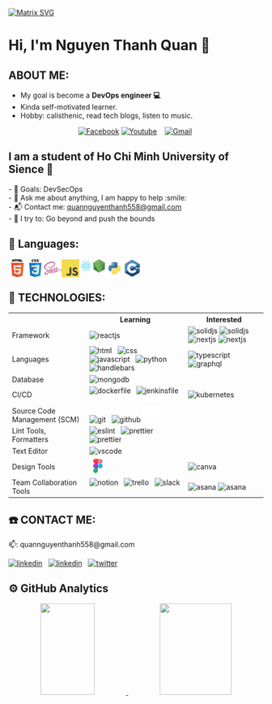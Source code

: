   
  [![Matrix SVG](https://raw.githubusercontent.com/rodrigograca31/rodrigograca31/master/matrix.svg)](https://www.youtube.com/watch?v=UMH1OzCyIhM&t=83s) 
# Hi, I'm Nguyen Thanh Quan 👋

## ABOUT ME:
- My goal is become a **DevOps engineer 💻**
- Kinda self-motivated learner.
- Hobby: calisthenic, read tech blogs, listen to music.


<p align="center">
  <a href="https://www.facebook.com/QuanBlueee/"><img style="height:55px;"  src="https://www.transparentpng.com/thumb/facebook-logo-png/background-facebook-logo-5.png" alt="Facebook" /></a>
    <a href="https://www.youtube.com/channel/UCALhAytLBhmG2un43YxU4mw"><img style="height:50px;" src="https://www.pngrepo.com/png/13671/512/youtube.png" alt="Youtube"/></a>&nbsp;&nbsp;&nbsp;
  <a href="mailto:quannguyenthanh558@gmail.com"><img style="height:45px;" src="https://1ty.vn/datafiles/3/2019-12-23/Cach-chen-link-vao-hinh-anh-tren-Gmail.jpg" alt="Gmail"/></a>&nbsp;
</p>


<h2> I am a student of Ho Chi Minh University of Sience 🏫 </h2>
- 🥅 Goals: DevSecOps <br>
- 💬 Ask me about anything, I am happy to help :smile: <br>
- 📬 Contact me: <a href='quannguyenthanh558@gmail.com'>quannguyenthanh558@gmail.com</a>  <br>
- 🧗 I try to: Go beyond and push the bounds

 ## 🧰 Languages:

<img align="left" alt="HTML5" width="35px" src="https://raw.githubusercontent.com/github/explore/80688e429a7d4ef2fca1e82350fe8e3517d3494d/topics/html/html.png" />
<img align="left" alt="CSS3" width="35px" src="https://raw.githubusercontent.com/github/explore/80688e429a7d4ef2fca1e82350fe8e3517d3494d/topics/css/css.png" />
<img align="left" alt="Sass" width="35px" src="https://raw.githubusercontent.com/github/explore/80688e429a7d4ef2fca1e82350fe8e3517d3494d/topics/sass/sass.png" />
<img align="left" alt="JavaScript" width="35px" src="https://raw.githubusercontent.com/github/explore/80688e429a7d4ef2fca1e82350fe8e3517d3494d/topics/javascript/javascript.png" />
<img align="left" alt="React" width="26px" src="https://raw.githubusercontent.com/github/explore/80688e429a7d4ef2fca1e82350fe8e3517d3494d/topics/react/react.png" />
<img align="left" alt="Node.js" width="26px" src="https://raw.githubusercontent.com/github/explore/80688e429a7d4ef2fca1e82350fe8e3517d3494d/topics/nodejs/nodejs.png" />
<img align="left" alt="HTML5" width="35px" src="https://raw.githubusercontent.com/github/explore/80688e429a7d4ef2fca1e82350fe8e3517d3494d/topics/python/python.png" />
<img align="left" alt="HTML5" width="35px" src="https://raw.githubusercontent.com/github/explore/80688e429a7d4ef2fca1e82350fe8e3517d3494d/topics/cpp/cpp.png" />
<br>
<br>

## 🤖 TECHNOLOGIES:

<table>
    <tr>
        <th></th>
        <th>Learning</th>
        <th>Interested</th>
    </tr>
    <tr>
        <td>Framework</td>
        <td>
            <img src="./assets/file_type_reactjs.svg" height="32px" alt="reactjs" title="React JS"/>
            &nbsp;
        </td>
        <td>
            <img src="./assets/solidjs_logo.svg#gh-light-mode-only" height="32px" alt="solidjs" title="Solid JS"/>
            <img src="./assets/solidjs_logo_white.svg#gh-dark-mode-only" height="32px" alt="solidjs" title="Solid JS"/>
            &nbsp;
            <img src="./assets/nextjs_logo.svg#gh-light-mode-only" height="32px" alt="nextjs" title="Next JS"/>
            <img src="./assets/nextjs_logo_white.svg#gh-dark-mode-only" height="32px" alt="nextjs" title="Next JS"/>
            &nbsp;
        </td>
    </tr>
    <tr>
        <td>Languages</td>
        <td>
            <img src="./assets/file_type_html.svg" height="32px" alt="html" title="HTML"/>
            &nbsp;
            <img src="./assets/file_type_css.svg" height="32px" alt="css" title="CSS"/>
            &nbsp;
            <img src="./assets/file_type_js_official.svg" height="32px" alt="javascript" title="Javascript"/>
            &nbsp;
            <img src="./assets/file_type_python.svg" height="32px" alt="python" title="Python"/>
            &nbsp;
            <img src="./assets/file_type_handlebars.svg" height="32px" alt="handlebars" title="Handlebars"/>
        </td>
        <td>
            <img src="./assets/file_type_typescript_official.svg" height="32px" alt="typescript" title="Typescript"/>
            &nbsp;
            <img src="./assets/file_type_graphql.svg" height="32px" alt="graphql" title="GraphQL"/>
            &nbsp;
        </td>
    </tr>
    <tr>
        <td>Database</td>
        <td>
            <img src="./assets/file_type_mongo.svg" height="32px" alt="mongodb" title="MongoDB"/>
            &nbsp;
        </td>
        <td>
        </td>
    </tr>
    <tr>
        <td>CI/CD</td>
        <td>
            <img src="./assets/file_type_docker.svg" height="32px" alt="dockerfile" title="Docker"/>
            &nbsp;
            <img src="./assets/file_type_jenkins.svg" height="32px" alt="jenkinsfile" title="Jenkins"/>
            &nbsp;
        </td>
        <td>
            <img src="./assets/kubernetes_logo.svg" height="32px" alt="kubernetes" title="Kubernetes"/>
            &nbsp;
        </td>
    </tr>
    <tr>
        <td>Source Code Management (SCM)</td>
        <td>
            <img src="./assets/file_type_git.svg" height="32px" alt="git" title="Git"/>
            &nbsp;
            <img src="./assets/github_logo.svg#gh-light-mode-only" height="32px" alt="github" title="Github"/>
            <img src="./assets/github_logo_white.svg#gh-dark-mode-only" height="32px" alt="github" title="Github"/>
            &nbsp;
        </td>
        <td>
        </td>
    </tr>
    <tr>
        <td>Lint Tools, Formatters</td>
        <td>
            <img src="./assets/file_type_eslint.svg" height="32px" alt="eslint" title="ESLint"/>
            &nbsp;
            <img src="./assets/file_type_prettier.svg#gh-light-mode-only" height="32px" alt="prettier" title="Prettier"/>
            <img src="./assets/file_type_light_prettier.svg#gh-dark-mode-only" height="32px" alt="prettier" title="Prettier"/>
            &nbsp;
        </td>
        <td>
        </td>
    </tr>
    <tr>
        <td>Text Editor</td>
        <td>
            <img src="./assets/file_type_vscode.svg" height="32px" alt="vscode" title="VSCode"/>
            &nbsp;
        </td>
        <td>
        </td>
    </tr>
    <tr>
        <td>Design Tools</td>
        <td>
            <img src="./assets/figma_logo.svg" height="32px" alt="figma" title="Figma"/>
            &nbsp;
        </td>
        <td>
            <img src="./assets/canva_logo.png" height="32px" alt="canva" title="Canva"/>
            &nbsp;
        </td>
    </tr>
    <tr>
        <td>Team Collaboration Tools</td>
        <td>
            <img src="./assets/notion_logo.svg" height="32px" alt="notion" title="Notion"/>
            &nbsp;
            <img src="./assets/trello_logo.svg" height="32px" alt="trello" title="Trello"/>
            &nbsp;
            <img src="./assets/slack_logo.svg" height="32px" alt="slack" title="Slack"/>
            &nbsp;
        </td>
        <td>
            <img src="./assets/asana_logo.svg#gh-light-mode-only" height="32px" alt="asana" title="Asana"/>
            <img src="./assets/asana_logo_white.svg#gh-dark-mode-only" height="32px" alt="asana" title="Asana"/>
            &nbsp;
        </td>
    </tr>
</table>


## ☎️ CONTACT ME:

<p>📫: quannguyenthanh558@gmail.com</p>
<a href="quannguyenthanh558@gmail.com"><img src="./assets/gmail_logo.svg" height="32px" alt="linkedin" title="My Gmail address"/></a>
&nbsp;
<a href="https://www.linkedin.com/in/quanblue/"><img src="./assets/linkedin_logo.svg" height="32px" alt="linkedin" title="My LinkedIn profile"/></a>
&nbsp;
<a href="https://www.facebook.com/QuanBlueee/"><img src="./assets/facebook_logo.svg" height="32px" alt="twitter" title="My Facebook account"/></a>


<h2> ⚙️ GitHub Analytics </h2>

<p align="center">
<a href="https://github.com/QuanBlue">
  <img width="46%" height="180em" src="https://github-readme-stats-eight-theta.vercel.app/api?username=QuanBlue&show_icons=true&theme=vue-dark&include_all_commits=true&count_private=true" />
  <img width="53%" height="180em" src="https://github-readme-stats-eight-theta.vercel.app/api/top-langs/?username=QuanBlue&layout=compact&exclude_lang=java+r&theme=vue-dark" />
</a>
</p>
